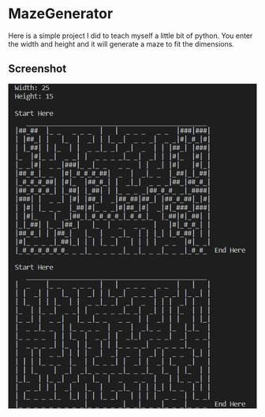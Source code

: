 # MazeGenerator

Here is a simple project I did to teach myself a little bit of python. You enter the width and height and it will generate a maze to fit the dimensions.

## Screenshot

![Gameplay](https://github.com/williamShuppert/MazeGenerator/blob/main/maze.PNG)
